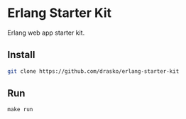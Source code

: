 # Erlang Starter Kit

Erlang web app starter kit.

## Install
```bash
git clone https://github.com/drasko/erlang-starter-kit
```

## Run
```
make run
```
